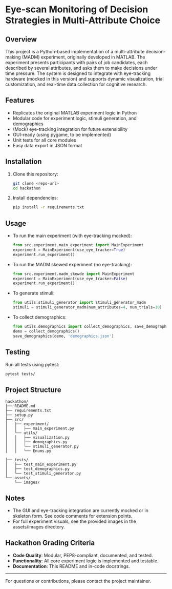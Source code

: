 # Eye-scan Monitoring of Decision Strategies in Multi-Attribute Choice

## Overview
This project is a Python-based implementation of a multi-attribute decision-making (MADM) experiment, originally developed in MATLAB. The experiment presents participants with pairs of job candidates, each described by several attributes, and asks them to make decisions under time pressure. The system is designed to integrate with eye-tracking hardware (mocked in this version) and supports dynamic visualization, trial customization, and real-time data collection for cognitive research.

## Features
- Replicates the original MATLAB experiment logic in Python
- Modular code for experiment logic, stimuli generation, and demographics
- (Mock) eye-tracking integration for future extensibility
- GUI-ready (using pygame, to be implemented)
- Unit tests for all core modules
- Easy data export in JSON format

## Installation
1. Clone this repository:
   ```bash
   git clone <repo-url>
   cd hackathon
   ```
2. Install dependencies:
   ```bash
   pip install -r requirements.txt
   ```

## Usage
- To run the main experiment (with eye-tracking mocked):
  ```python
  from src.experiment.main_experiment import MainExperiment
  experiment = MainExperiment(use_eye_tracker=True)
  experiment.run_experiment()
  ```
- To run the MADM skewed experiment (no eye-tracking):
  ```python
  from src.experiment.madm_skewde import MainExperiment
  experiment = MainExperiment(use_eye_tracker=False)
  experiment.run_experiment()
  ```
- To generate stimuli:
  ```python
  from utils.stimuli_generator import stimuli_generator_madm
  stimuli = stimuli_generator_madm(num_attributes=4, num_trials=10)
  ```
- To collect demographics:
  ```python
  from utils.demographics import collect_demographics, save_demographics
  demo = collect_demographics()
  save_demographics(demo, 'demographics.json')
  ```

## Testing
Run all tests using pytest:
```bash
pytest tests/
```

## Project Structure
```
hackathon/
├── README.md
├── requirements.txt
├── setup.py
├── src/
│   ├── experiment/
│   │   ├── main_experiment.py
│   └── utils/
│   │   ├── visualization.py
│   │   ├── demographics.py
│   │   └── stimuli_generator.py
│   │   └── Enums.py

├── tests/
│   ├── test_main_experiment.py
│   ├── test_demographics.py
│   └── test_stimuli_generator.py
└── assets/
    └── images/
```

## Notes
- The GUI and eye-tracking integration are currently mocked or in skeleton form. See code comments for extension points.
- For full experiment visuals, see the provided images in the assets/images directory.

## Hackathon Grading Criteria
- **Code Quality**: Modular, PEP8-compliant, documented, and tested.
- **Functionality**: All core experiment logic is implemented and testable.
- **Documentation**: This README and in-code docstrings.

---
For questions or contributions, please contact the project maintainer. 
